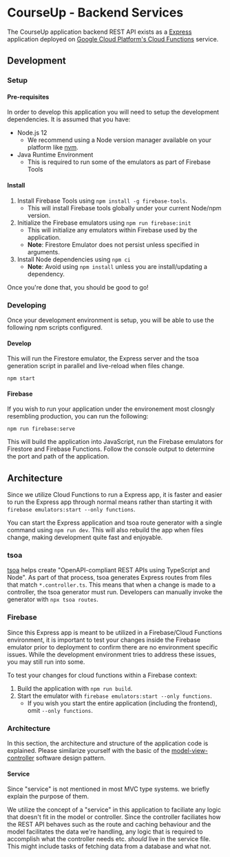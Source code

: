 # CourseUp - Backend Services
The CourseUp application backend REST API exists as a [Express](https://expressjs.com/) application deployed on [Google Cloud Platform's Cloud Functions](https://cloud.google.com/functions) service.

## Development
### Setup
#### Pre-requisites
In order to develop this application you will need to setup the development dependencies. It is assumed that you have:
- Node.js 12 
    - We recommend using a Node version manager available on your platform like [nvm](https://github.com/nvm-sh/nvm).
- Java Runtime Environment
    - This is required to run some of the emulators as part of Firebase Tools 

#### Install
1. Install Firebase Tools using `npm install -g firebase-tools`. 
    - This will install Firebase tools globally under your current Node/npm version.
2. Initialize the Firebase emulators using `npm run firebase:init`
    - This will initialize any emulators within Firebase used by the application.
    - **Note**: Firestore Emulator does not persist unless specified in arguments. 
3. Install Node dependencies using `npm ci`
    - **Note**: Avoid using `npm install` unless you are install/updating a dependency.

Once you're done that, you should be good to go!

### Developing
Once your development environment is setup, you will be able to use the following npm scripts configured.

#### Develop
This will run the Firestore emulator, the Express server and the tsoa generation script in parallel and live-reload when files change. 
```
npm start
```

#### Firebase
If you wish to run your application under the environement most closngly resembling production, you can run the following:
```
npm run firebase:serve
```
This will build the application into JavaScript, run the Firebase emulators for Firestore and Firebase Functions. Follow the console output to determine the port and path of the application. 

## Architecture
Since we utilize Cloud Functions to run a Express app, it is faster and easier to run the Express app through normal means rather than starting it with `firebase emulators:start --only functions`.

You can start the Express application and tsoa route generator with a single command using `npm run dev`. This will also rebuild the app when files change, making development quite fast and enjoyable.

### tsoa
[tsoa](https://tsoa-community.github.io/docs/) helps create "OpenAPI-compliant REST APIs using TypeScript and Node". As part of that process, tsoa generates Express routes from files that match `*.controller.ts`. This means that when a change is made to a controller, the tsoa generator must run. Developers can manually invoke the generator with `npx tsoa routes`. 

### Firebase
Since this Express app is meant to be utilized in a Firebase/Cloud Functions environment, it is important to test your changes inside the Firebase emulator prior to deployment to confirm there are no environment specific issues. While the development environment tries to address these issues, you may still run into some.

To test your changes for cloud functions within a Firebase context:
1. Build the application with `npm run build`.
2. Start the emulator with `firebase emulators:start --only functions`.
    - If you wish you start the entire application (including the frontend), omit `--only functions`.

### Architecture
In this section, the architecture and structure of the application code is explained. Please similarize yourself with the basic of the [model-view-controller](https://en.wikipedia.org/wiki/Model%E2%80%93view%E2%80%93controller) software design pattern. 

#### Service
Since "service" is not mentioned in most MVC type systems. we briefly explain the purpose of them.

We utilize the concept of a "service" in this application to faciliate any logic that doesn't fit in the model or controller. Since the controller faciliates how the REST API behaves such as the route and caching behaviour and the model facilitates the data we're handling, any logic that is required to accomplish what the controller needs etc. _should_ live in the service file. This might include tasks of fetching data from a database and what not.